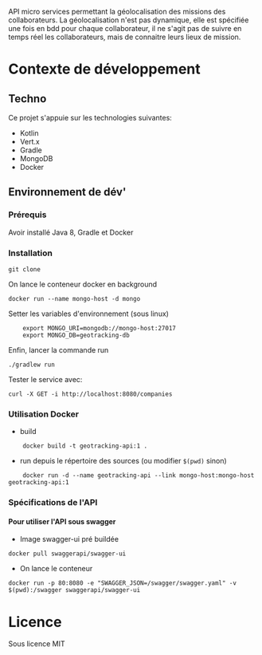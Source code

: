 API micro services permettant la géolocalisation des missions des collaborateurs. La géolocalisation n'est pas dynamique, elle est spécifiée une fois en bdd pour chaque collaborateur, il ne s'agit pas de suivre en temps réel les collaborateurs, mais de connaitre leurs lieux de mission.

# Contexte de développement
## Techno
Ce projet s'appuie sur les technologies suivantes:
* Kotlin
* Vert.x
* Gradle
* MongoDB
* Docker

## Environnement de dév'
### Prérequis
Avoir installé Java 8, Gradle et Docker

### Installation
```
git clone
```

On lance le conteneur docker en background
```
docker run --name mongo-host -d mongo
```

Setter les variables d'environnement (sous linux)
```
    export MONGO_URI=mongodb://mongo-host:27017
    export MONGO_DB=geotracking-db
```
 
Enfin, lancer la commande run

```
./gradlew run 
```

Tester le service avec:
```
curl -X GET -i http://localhost:8080/companies
```

### Utilisation Docker
* build
```
    docker build -t geotracking-api:1 .
```

* run depuis le répertoire des sources (ou modifier `$(pwd)` sinon)
```
    docker run -d --name geotracking-api --link mongo-host:mongo-host geotracking-api:1
```

### Spécifications de l'API

#### Pour utiliser l'API sous swagger

* Image swagger-ui pré buildée

```
docker pull swaggerapi/swagger-ui
```
* On lance le conteneur 
```
docker run -p 80:8080 -e "SWAGGER_JSON=/swagger/swagger.yaml" -v $(pwd):/swagger swaggerapi/swagger-ui
```

# Licence
Sous licence MIT